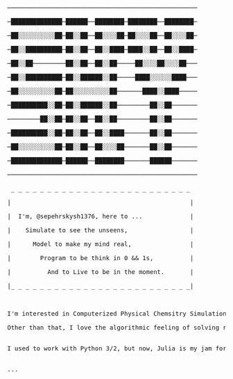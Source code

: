 
<pre> 
────────────────────────────────────────────────────<br>
─██████████████─██████──████████─████████──████████─<br>
─██░░░░░░░░░░██─██░░██──██░░░░██─██░░░░██──██░░░░██─<br>
─██░░██████████─██░░██──██░░████─████░░██──██░░████─<br>
─██░░██─────────██░░██──██░░██─────██░░░░██░░░░██───<br>
─██░░██████████─██░░██████░░██─────████░░░░░░████───<br>
─██░░░░░░░░░░██─██░░░░░░░░░░██───────████░░████─────<br>
─██████████░░██─██░░██████░░██─────────██░░██───────<br>
─────────██░░██─██░░██──██░░██─────────██░░██───────<br>
─██████████░░██─██░░██──██░░████───────██░░██───────<br>
─██░░░░░░░░░░██─██░░██──██░░░░██───────██░░██───────<br>
─██████████████─██████──████████───────██████───────<br>
────────────────────────────────────────────────────<br>
 _ _ _ _ _ _ _ _ _ _ _ _ _ _ _ _ _ _ _ _ _ _ _ _ _ <br>
|                                                 |<br>
|  I'm, @sepehrskysh1376, here to ...             |<br>
|    Simulate to see the unseens,                 |<br>
|      Model to make my mind real,                |<br>
|        Program to be think in 0 && 1s,          |<br>
|          And to Live to be in the moment.       |<br>
|_ _ _ _ _ _ _ _ _ _ _ _ _ _ _ _ _ _ _ _ _ _ _ _ _|<br>
<br>
I'm interested in Computerized Physical Chemsitry Simulations and Modelling. The movements and collisions of N-atom systems have always inspired me.<br>
Other than that, I love the algorithmic feeling of solving real/virtual world problems by programming.<br>

I used to work with Python 3/2, but now, Julia is my jam for getting into coding projects. For the future I have plans to learn C/C++ learning the basic of computings and computers more.<br>

...
</pre>

